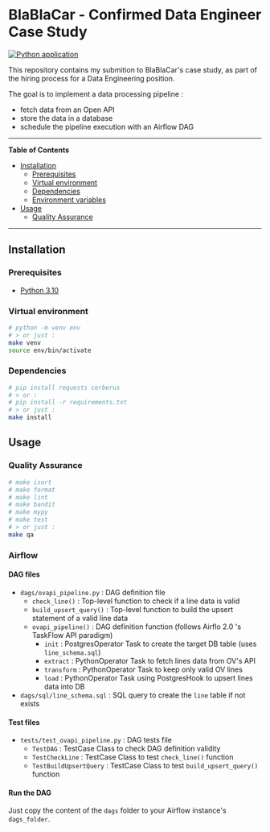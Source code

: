 # BlaBlaCar - Confirmed Data Engineer Case Study

[![Python application](https://github.com/fleuryc/blablacar_case-study_python/actions/workflows/python-app.yml/badge.svg)](https://github.com/fleuryc/blablacar_case-study_python/actions/workflows/python-app.yml)

This repository contains my submition to BlaBlaCar's case study, as part of the hiring process for a Data Engineering position.

The goal is to implement a data processing pipeline :

- fetch data from an Open API
- store the data in a database
- schedule the pipeline execution with an Airflow DAG

---

**Table of Contents**

- [Installation](#installation)
  - [Prerequisites](#prerequisites)
  - [Virtual environment](#virtual-environment)
  - [Dependencies](#dependencies)
  - [Environment variables](#environment-variables)
- [Usage](#usage)
  - [Quality Assurance](#quality-assurance)

---

## Installation

### Prerequisites

- [Python 3.10](https://www.python.org/downloads/)

### Virtual environment

```bash
# python -m venv env
# > or just :
make venv
source env/bin/activate
```

### Dependencies

```bash
# pip install requests cerberus
# > or :
# pip install -r requirements.txt
# > or just :
make install
```

## Usage

### Quality Assurance

```bash
# make isort
# make format
# make lint
# make bandit
# make mypy
# make test
# > or just :
make qa
```

### Airflow

#### DAG files

- `dags/ovapi_pipeline.py` : DAG definition file
  - `check_line()` : Top-level function to check if a line data is valid
  - `build_upsert_query()` : Top-level function to build the upsert statement of a valid line data
  - `ovapi_pipeline()` : DAG definition function (follows Airflo 2.0 's TaskFlow API paradigm)
    - `init` : PostgresOperator Task to create the target DB table (uses `line_schema.sql`)
    - `extract` : PythonOperator Task to fetch lines data from OV's API
    - `transform` : PythonOperator Task to keep only valid OV lines
    - `load` : PythonOperator Task using PostgresHook to upsert lines data into DB
- `dags/sql/line_schema.sql` : SQL query to create the `line` table if not exists

#### Test files

- `tests/test_ovapi_pipeline.py` : DAG tests file
  - `TestDAG` : TestCase Class to check DAG definition validity
  - `TestCheckLine` : TestCase Class to test `check_line()` function
  - `TestBuildUpsertQuery` : TestCase Class to test `build_upsert_query()` function

#### Run the DAG

Just copy the content of the `dags` folder to your Airflow instance's `dags_folder`.
